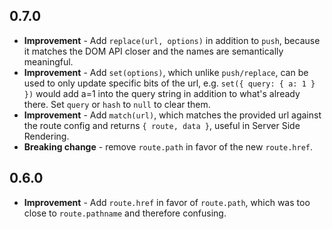 ## 0.7.0

* **Improvement** - Add `replace(url, options)` in addition to `push`, because it matches the DOM API closer and the names are semantically meaningful.
* **Improvement** - Add `set(options)`, which unlike `push/replace`, can be used to only update specific bits of the url, e.g. `set({ query: { a: 1 } })` would add a=1 into the query string in addition to what's already there. Set `query` or `hash` to `null` to clear them.
* **Improvement** - Add `match(url)`, which matches the provided url against the route config and returns `{ route, data }`, useful in Server Side Rendering.
* **Breaking change** - remove `route.path` in favor of the new `route.href`.

## 0.6.0

* **Improvement** - Add `route.href` in favor of `route.path`, which was too close to `route.pathname` and therefore confusing.
